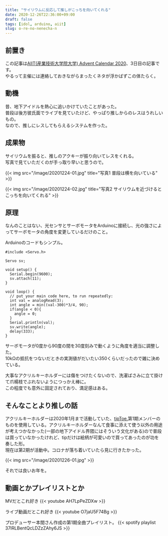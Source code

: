 ```yaml
---
title: "サイリウムに反応して推しがこっちを向いてくれる"
date: 2020-12-26T22:36:00+09:00
draft: false
tags: [idol, arduino, aiit]
slug: o-re-no-nenecha-n
---
```

## 前置き
この記事は[AIIT(産業技術大学院大学) Advent Calendar 2020](https://qiita.com/advent-calendar/2020/aiit)、3日目の記事です。  
やるって主催には連絡しておきながらまったくネタが浮かばずこの体たらく。

## 動機
昔、地下アイドルを熱心に追いかけていたことがあった。  
普段は後方彼氏面でライブを見ていたけど、やっぱり推しからのレスはうれしいもの。  
なので、推しにレスしてもらえるシステムを作った。

## 成果物
サイリウムを振ると、推しのアクキーが振り向いてレスをくれる。  
写真で見ていただくのが手っ取り早いと思うので。

{{< img src="/image/20201224-01.jpg" title="写真1 普段は横を向いている" >}}

{{< img src="/image/20201224-02.jpg" title="写真2 サイリウムを近づけるとこっちを向いてくれる" >}}

## 原理
なんのことはない、光センサとサーボモータをArduinoに接続し、光の強さによってサーボモータの角度を変更しているだけのこと。

Arduinoのコードもシンプル。

```arduino
#include <Servo.h>

Servo sv;

void setup() {
  Serial.begin(9600);
  sv.attach(11);
}

void loop() {
  // put your main code here, to run repeatedly:
  int val = analogRead(3);
  int angle = min((val-300)*3/4, 90);
  if(angle < 0){
    angle = 0;
  }
  Serial.println(val);
  sv.write(angle);
  delay(333);
}
```

サーボモータが0度から90度の間を30度刻みで動くように角度を適当に調整した。  
10kΩの抵抗をつないだときの実測値がだいたい350くらいだったので雑に決めている。

大事なアクリルキーホルダーには傷をつけたくないので、洗濯ばさみに立て掛けて爪楊枝でぶれないようにつっかえ棒に。  
この程度でも意外に固定されており、満足感はある。

## そんなことより推しの話
アクリルキーホルダーは2020年1月まで活動していた、[tipToe.](http://tiptoe-official.com/)第1期メンバーのものを使用している。アクリルキーホルダーなんて食事に添えて使う以外の用途が考えつかなかった(一部の地下アイドル界隈にはそういう文化がある)ので普段は買っていなかったけれど、tipだけは絵柄が可愛いので買ってあったのが功を奏した形。  
現在は第2期が活動中。コロナが落ち着いていたら見に行きたかった。

{{< img src="/image/20201226-01.jpg" >}}

それでは良いお年を。

## 動画とかプレイリストとか

MVだとこれ好き
{{< youtube AH7LpPeZDXw >}}

ライブ動画だとこれ好き
{{< youtube O7jaU5F74Bg >}}

プロデューサー本間さん作成の第1期全曲プレイリスト。
{{< spotify playlist 37IRLBentQcLDZzZAhy6JS >}}
